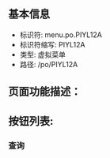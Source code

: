 
## 基本信息

- 标识符: menu.po.PIYL12A
- 标识符缩写: PIYL12A
- 类型: 虚拟菜单
- 路径: /po/PIYL12A

## 页面功能描述：





## 按钮列表:


### 查询


